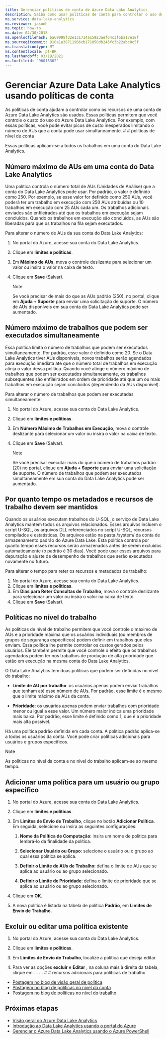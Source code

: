 ```yaml
---
title: Gerenciar políticas de conta de Azure Data Lake Analytics
description: Saiba como usar políticas de conta para controlar o uso de uma conta de Data Lake Analytics, como o máximo de AUs e máximo de trabalhos.
ms.service: data-lake-analytics
ms.reviewer: jasonh
ms.topic: how-to
ms.date: 04/30/2018
ms.openlocfilehash: ba69098f32e131714a15923aef64c3f6ba17e18f
ms.sourcegitcommit: 910a1a38711966cb171050db245fc3b22abc8c5f
ms.translationtype: MT
ms.contentlocale: pt-BR
ms.lasthandoff: 03/19/2021
ms.locfileid: "96013302"
---
```

# <a name="manage-azure-data-lake-analytics-using-account-policies"></a>Gerenciar Azure Data Lake Analytics usando políticas de conta

As políticas de conta ajudam a controlar como os recursos de uma conta de Azure Data Lake Analytics são usados. Essas políticas permitem que você controle o custo do uso do Azure Data Lake Analytics. Por exemplo, com essas políticas, você pode evitar picos de custo inesperados limitando o número de AUs que a conta pode usar simultaneamente. # # políticas de nível de conta

Essas políticas aplicam-se a todos os trabalhos em uma conta do Data Lake Analytics.

## <a name="maximum-number-of-aus-in-a-data-lake-analytics-account"></a>Número máximo de AUs em uma conta do Data Lake Analytics

Uma política controla o número total de AUs (Unidades de Análise) que a conta do Data Lake Analytics pode usar. Por padrão, o valor é definido como 250. Por exemplo, se esse valor for definido como 250 AUs, você poderá ter um trabalho em execução com 250 AUs atribuídas ou 10 trabalhos em execução com 25 AUs cada um. Os trabalhos adicionais enviados são enfileirados até que os trabalhos em execução sejam concluídos. Quando os trabalhos em execução são concluídos, as AUs são liberadas para que os trabalhos na fila sejam executados.

Para alterar o número de AUs da sua conta do Data Lake Analytics:

1. No portal do Azure, acesse sua conta do Data Lake Analytics.
2. Clique em **limites e políticas**.
3. Em **Máximo de AUs**, mova o controle deslizante para selecionar um valor ou insira o valor na caixa de texto.
4. Clique em **Save** (Salvar).

   > [!NOTE]
   > Se você precisar de mais do que as AUs padrão (250), no portal, clique em **Ajuda + Suporte** para enviar uma solicitação de suporte. O número de AUs disponíveis em sua conta do Data Lake Analytics pode ser aumentado.

## <a name="maximum-number-of-jobs-that-can-run-simultaneously"></a>Número máximo de trabalhos que podem ser executados simultaneamente

Essa política limita o número de trabalhos que podem ser executados simultaneamente. Por padrão, esse valor é definido como 20. Se o Data Lake Analytics tiver AUs disponíveis, novos trabalhos serão agendados para execução imediata até que o número total de trabalhos em execução atinja o valor dessa política. Quando você atinge o número máximo de trabalhos que podem ser executados simultaneamente, os trabalhos subsequentes são enfileirados em ordem de prioridade até que um ou mais trabalhos em execução sejam concluídos (dependendo da AUs disponível).

Para alterar o número de trabalhos que podem ser executadas simultaneamente:

1. No portal do Azure, acesse sua conta do Data Lake Analytics.
2. Clique em **limites e políticas**.
3. Em **Número Máximo de Trabalhos em Execução**, mova o controle deslizante para selecionar um valor ou insira o valor na caixa de texto.
4. Clique em **Save** (Salvar).

   > [!NOTE]
   > Se você precisar executar mais do que o número de trabalhos padrão (20) no portal, clique em **Ajuda + Suporte** para enviar uma solicitação de suporte. O número de trabalhos que podem ser executados simultaneamente em sua conta do Data Lake Analytics pode ser aumentado.

## <a name="how-long-to-keep-job-metadata-and-resources"></a>Por quanto tempo os metadados e recursos de trabalho devem ser mantidos

Quando os usuários executam trabalhos do U-SQL, o serviço de Data Lake Analytics mantém todos os arquivos relacionados. Esses arquivos incluem o script U-SQL, os arquivos DLL referenciados no script U-SQL, recursos compilados e estatísticas. Os arquivos estão na pasta /system/ da conta de armazenamento padrão do Azure Data Lake. Esta política controla por quanto tempo esses recursos serão armazenados antes de serem excluídos automaticamente (o padrão é 30 dias). Você pode usar esses arquivos para depuração e ajuste de desempenho de trabalhos que serão executados novamente no futuro.

Para alterar o tempo para reter os recursos e metadados de trabalho:

1. No portal do Azure, acesse sua conta do Data Lake Analytics.
2. Clique em **limites e políticas**.
3. Em **Dias para Reter Consultas de Trabalho**, mova o controle deslizante para selecionar um valor ou insira o valor na caixa de texto.  
4. Clique em **Save** (Salvar).

## <a name="job-level-policies"></a>Políticas no nível do trabalho

As políticas de nível de trabalho permitem que você controle o máximo de AUs e a prioridade máxima que os usuários individuais (ou membros de grupos de segurança específicos) podem definir em trabalhos que eles enviam. Essa política lhe permite controlar os custos gerados pelos usuários. Ele também permite que você controle o efeito que os trabalhos agendados podem ter nos trabalhos de produção de alta prioridade que estão em execução na mesma conta do Data Lake Analytics.

O Data Lake Analytics tem duas políticas que podem ser definidas no nível do trabalho:

- **Limite de AU por trabalho**: os usuários apenas podem enviar trabalhos que tenham até esse número de AUs. Por padrão, esse limite é o mesmo que o limite máximo de AUs da conta.

- **Prioridade**: os usuários apenas podem enviar trabalhos com prioridade menor ou igual a esse valor. Um número maior indica uma prioridade mais baixa. Por padrão, esse limite é definido como 1, que é a prioridade mais alta possível.

Há uma política padrão definida em cada conta. A política padrão aplica-se a todos os usuários da conta. Você pode criar políticas adicionais para usuários e grupos específicos.

> [!NOTE]
> As políticas no nível da conta e no nível do trabalho aplicam-se ao mesmo tempo.

## <a name="add-a-policy-for-a-specific-user-or-group"></a>Adicionar uma política para um usuário ou grupo específico

1. No portal do Azure, acesse sua conta do Data Lake Analytics.

2. Clique em **limites e políticas**.

3. Em **Limites de Envio de Trabalho**, clique no botão **Adicionar Política**. Em seguida, selecione ou insira as seguintes configurações:

   1. **Nome da Política de Computação**: insira um nome de política para lembrá-lo da finalidade da política.

   2. **Selecionar Usuário ou Grupo**: selecione o usuário ou o grupo ao qual essa política se aplica.

   3. **Definir o Limite de AUs de Trabalho**: defina o limite de AUs que se aplica ao usuário ou ao grupo selecionado.

   4. **Definir o Limite de Prioridade**: defina o limite de prioridade que se aplica ao usuário ou ao grupo selecionado.

4. Clique em **OK**.

5. A nova política é listada na tabela de política **Padrão**, em **Limites de Envio de Trabalho**.

## <a name="delete-or-edit-an-existing-policy"></a>Excluir ou editar uma política existente

1. No portal do Azure, acesse sua conta do Data Lake Analytics.

2. Clique em **limites e políticas**.

3. Em **Limites de Envio de Trabalho**, localize a política que deseja editar.

4. Para ver as opções **excluir** e **Editar** , na coluna mais à direita da tabela, clique em `...` . # # recursos adicionais para políticas de trabalho

- [Postagem no blog de visão geral de política](/archive/blogs/azuredatalake/managing-your-azure-data-lake-analytics-compute-resources-overview)
- [Postagem no blog de políticas no nível da conta](/archive/blogs/azuredatalake/managing-your-azure-data-lake-analytics-compute-resources-account-level-policy)
- [Postagem no blog de políticas no nível do trabalho](/archive/blogs/azuredatalake/managing-your-azure-data-lake-analytics-compute-resources-job-level-policy)

## <a name="next-steps"></a>Próximas etapas

- [Visão geral do Azure Data Lake Analytics](data-lake-analytics-overview.md)
- [Introdução ao Data Lake Analytics usando o portal do Azure](data-lake-analytics-get-started-portal.md)
- [Gerenciar o Azure Data Lake Analytics usando o Azure PowerShell](data-lake-analytics-manage-use-powershell.md)